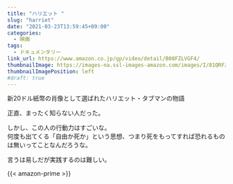 ```yaml
---
title: "ハリエット "
slug: "harriet"
date: "2021-03-23T13:59:45+09:00"
categories:
  - 映画
tags:
  - ドキュメンタリー
link_url: https://www.amazon.co.jp/gp/video/detail/B08FZLVGF4/
thumbnailImage: https://images-na.ssl-images-amazon.com/images/I/81QRFz6r7jL._SX300_.jpg
thumbnailImagePosition: left
#draft: true
---
```

新20ドル紙幣の肖像として選ばれたハリエット・タブマンの物語
<!--more-->
正直、まったく知らない人だった。

しかし、この人の行動力はすごいな。  
何度も出てくる「自由か死か」という思想、つまり死をもってすれば恐れるものは無いってことなんだろうな。

言うは易しだが実践するのは難しい。

{{< amazon-prime >}}
